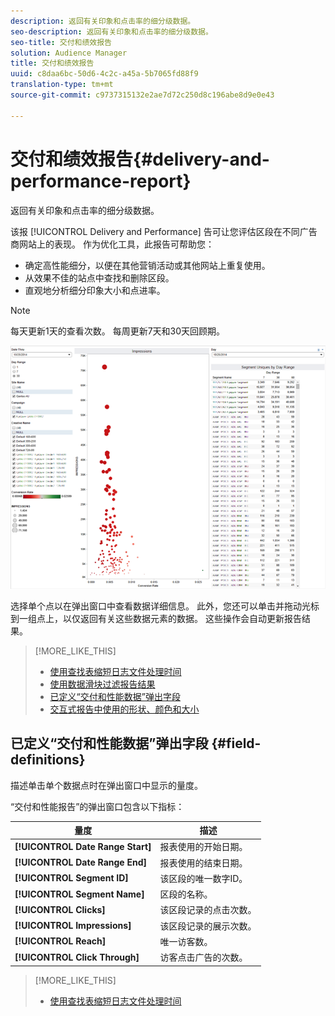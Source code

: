 ```yaml
---
description: 返回有关印象和点击率的细分级数据。
seo-description: 返回有关印象和点击率的细分级数据。
seo-title: 交付和绩效报告
solution: Audience Manager
title: 交付和绩效报告
uuid: c8daa6bc-50d6-4c2c-a45a-5b7065fd88f9
translation-type: tm+mt
source-git-commit: c9737315132e2ae7d72c250d8c196abe8d9e0e43

---
```



# 交付和绩效报告{#delivery-and-performance-report}

返回有关印象和点击率的细分级数据。

<!-- 

c_delivery_reports.xml

 -->

该报 [!UICONTROL Delivery and Performance] 告可让您评估区段在不同广告商网站上的表现。 作为优化工具，此报告可帮助您：

* 确定高性能细分，以便在其他营销活动或其他网站上重复使用。
* 从效果不佳的站点中查找和删除区段。
* 直观地分析细分印象大小和点进率。

>[!NOTE]
>
>每天更新1天的查看次数。 每周更新7天和30天回顾期。

![](assets/deliveryAndPerformanceReportCapture.PNG)

选择单个点以在弹出窗口中查看数据详细信息。 此外，您还可以单击并拖动光标到一组点上，以仅返回有关这些数据元素的数据。 这些操作会自动更新报告结果。

>[!MORE_LIKE_THIS]
>
>* [使用查找表缩短日志文件处理时间](../../reporting/dynamic-reports/lookup-tables.md)
>* [使用数据滑块过滤报告结果](../../reporting/dynamic-reports/data-sliders.md)
>* [已定义“交付和性能数据”弹出字段](../../reporting/dynamic-reports/delivery-performance-report.md#field-definitions)
>* [交互式报告中使用的形状、颜色和大小](../../reporting/dynamic-reports/interactive-report-technology.md#shapes-colors-sizes)


## 已定义“交付和性能数据”弹出字段 {#field-definitions}

描述单击单个数据点时在弹出窗口中显示的量度。

<!-- 

r_delivery_data_pop.xml

 -->

“交付和性能报告”的弹出窗口包含以下指标：

| 量度 | 描述 |
|---|---|
| **[!UICONTROL Date Range Start]** | 报表使用的开始日期。 |
| **[!UICONTROL Date Range End]** | 报表使用的结束日期。 |
| **[!UICONTROL Segment ID]** | 该区段的唯一数字ID。 |
| **[!UICONTROL Segment Name]** | 区段的名称。 |
| **[!UICONTROL Clicks]** | 该区段记录的点击次数。 |
| **[!UICONTROL Impressions]** | 该区段记录的展示次数。 |
| **[!UICONTROL Reach]** | 唯一访客数。 |
| **[!UICONTROL Click Through]** | 访客点击广告的次数。 |

>[!MORE_LIKE_THIS]
>
>* [使用查找表缩短日志文件处理时间](../../reporting/dynamic-reports/lookup-tables.md)

